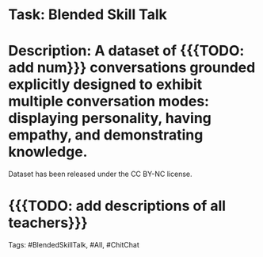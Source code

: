 Task: Blended Skill Talk
===========================
Description: A dataset of {{{TODO: add num}}} conversations grounded explicitly designed to exhibit multiple conversation modes: displaying personality, having empathy, and demonstrating knowledge.
=========================== 
Dataset has been released under the CC BY-NC license.

# {{{TODO: add descriptions of all teachers}}}

Tags: #BlendedSkillTalk, #All, #ChitChat
